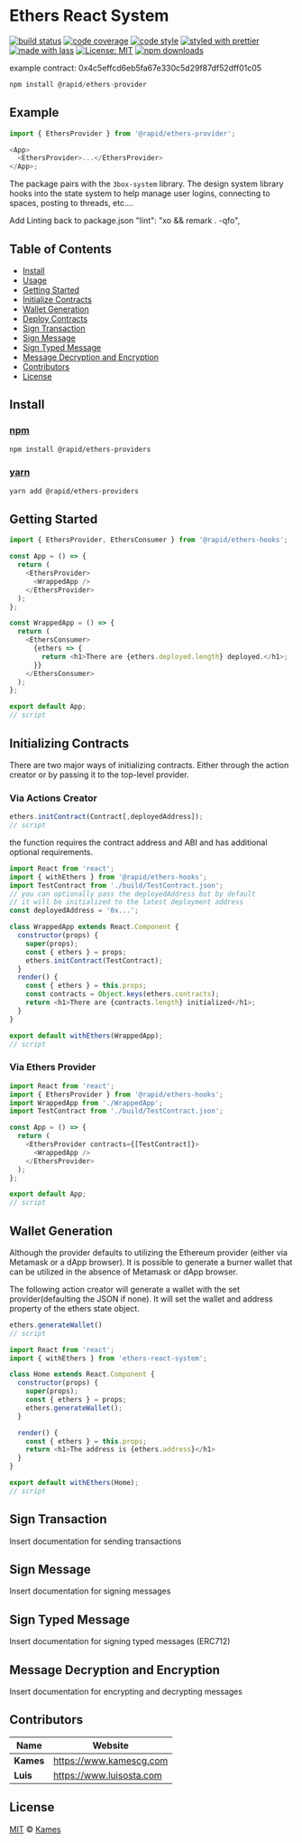 # Ethers React System

[![build status](https://img.shields.io/travis/com/KamesCG/react-context-portal.svg)](https://travis-ci.com/KamesCG/react-context-portal)
[![code coverage](https://img.shields.io/codecov/c/github/KamesCG/react-context-portal.svg)](https://codecov.io/gh/KamesCG/react-context-portal)
[![code style](https://img.shields.io/badge/code_style-XO-5ed9c7.svg)](https://github.com/sindresorhus/xo)
[![styled with prettier](https://img.shields.io/badge/styled_with-prettier-ff69b4.svg)](https://github.com/prettier/prettier)
[![made with lass](https://img.shields.io/badge/made_with-lass-95CC28.svg)](https://lass.js.org)
[![License: MIT](https://img.shields.io/badge/License-MIT-yellow.svg)](https://opensource.org/licenses/MIT)
[![npm downloads](https://img.shields.io/npm/dt/react-context-portal.svg)](https://npm.im/ethers-react-system)

example contract: 0x4c5effcd6eb5fa67e330c5d29f87df52dff01c05

```js
npm install @rapid/ethers-provider
```

## Example

```js
import { EthersProvider } from '@rapid/ethers-provider';

<App>
  <EthersProvider>...</EthersProvider>
</App>;
```

The package pairs with the `3box-system` library. The design system library hooks into the state system to help manage user logins, connecting to spaces, posting to threads, etc....

Add Linting back to package.json
"lint": "xo && remark . -qfo",

## Table of Contents

- [Install](#install)
- [Usage](#usage)
- [Getting Started](#getting-started)
- [Initialize Contracts](#initializing-contracts)
- [Wallet Generation](#wallet-generation)
- [Deploy Contracts](#deploy-contracts)
- [Sign Transaction](#sign-transaction)
- [Sign Message](#sign-message)
- [Sign Typed Message](#sign-typed-message)
- [Message Decryption and Encryption](#message-decryption-and-encryption)
- [Contributors](#contributors)
- [License](#license)

## Install

### [npm]

```sh
npm install @rapid/ethers-providers
```

### [yarn][]

```sh
yarn add @rapid/ethers-providers
```

## Getting Started

```js
import { EthersProvider, EthersConsumer } from '@rapid/ethers-hooks';

const App = () => {
  return (
    <EthersProvider>
      <WrappedApp />
    </EthersProvider>
  );
};

const WrappedApp = () => {
  return (
    <EthersConsumer>
      {ethers => {
        return <h1>There are {ethers.deployed.length} deployed.</h1>;
      }}
    </EthersConsumer>
  );
};

export default App;
// script
```

## Initializing Contracts

There are two major ways of initializing contracts. Either through the action creator or by passing it to the top-level provider.

### Via Actions Creator

```js
ethers.initContract(Contract[,deployedAddress]);
// script
```

the function requires the contract address and ABI and has additional optional requirements.

```js
import React from 'react';
import { withEthers } from '@rapid/ethers-hooks';
import TestContract from './build/TestContract.json';
// you can optionally pass the deployedAddress but by default
// it will be initialized to the latest deployment address
const deployedAddress = '0x...';

class WrappedApp extends React.Component {
  constructor(props) {
    super(props);
    const { ethers } = props;
    ethers.initContract(TestContract);
  }
  render() {
    const { ethers } = this.props;
    const contracts = Object.keys(ethers.contracts);
    return <h1>There are {contracts.length} initialized</h1>;
  }
}

export default withEthers(WrappedApp);
// script
```

### Via Ethers Provider

```js
import React from 'react';
import { EthersProvider } from '@rapid/ethers-hooks';
import WrappedApp from './WrappedApp';
import TestContract from './build/TestContract.json';

const App = () => {
  return (
    <EthersProvider contracts={[TestContract]}>
      <WrappedApp />
    </EthersProvider>
  );
};

export default App;
// script
```

## Wallet Generation

Although the provider defaults to utilizing the Ethereum provider (either via Metamask or a dApp browser).
It is possible to generate a burner wallet that can be utilized in the absence of Metamask or dApp browser.

The following action creator will generate a wallet with the set provider(defaulting the JSON if none). It will set the wallet and address property of the ethers state object.

```js
ethers.generateWallet()
// script
```

```js
import React from 'react';
import { withEthers } from 'ethers-react-system';

class Home extends React.Component {
  constructor(props) {
    super(props);
    const { ethers } = props;
    ethers.generateWallet();
  }

  render() {
    const { ethers } = this.props;
    return <h1>The address is {ethers.address}</h1>
  }
}

export default withEthers(Home);
// script
```

## Sign Transaction

Insert documentation for sending transactions

## Sign Message

Insert documentation for signing messages

## Sign Typed Message

Insert documentation for signing typed messages (ERC712)

## Message Decryption and Encryption

Insert documentation for encrypting and decrypting messages

## Contributors

| Name      | Website                    |
| --------- | -------------------------- |
| **Kames** | <https://www.kamescg.com>  |
| **Luis**  | <https://www.luisosta.com> |

## License

[MIT](LICENSE) © [Kames](https://www.kamescg.com)

[npm]: https://www.npmjs.com/
[yarn]: https://yarnpkg.com/
